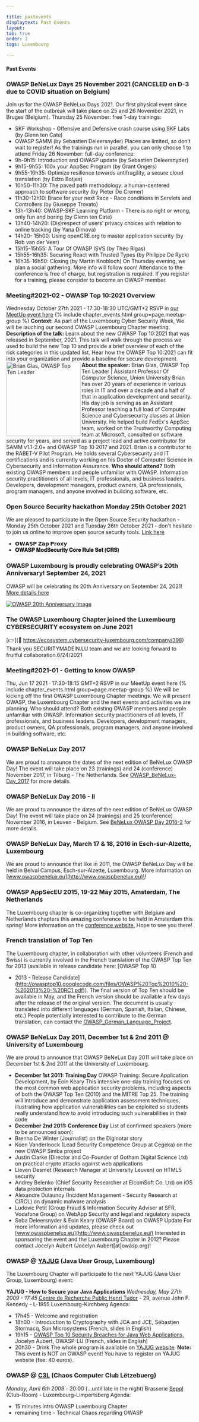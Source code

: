 ```yaml
---

title: pastevents
displaytext: Past Events
layout:
tab: true
order: 1
tags: Luxembourg

---
```


#### Past Events

### OWASP BeNeLux Days 25 November 2021 (CANCELED on D-3 due to COVID situation on Belgium)
Join us for the OWASP BeNeLux Days 2021. Our first physical event since the start of the outbreak will take place on 25 and 26 November 2021, in Bruges (Belgium).
Thursday 25 November: free 1-day trainings:
* SKF Workshop - Offensive and Defensive crash course using SKF Labs (by Glenn ten Cate)
* OWASP SAMM (by Sebastien Deleersnyder)
Places are limited, so don’t wait to register! As the trainings run in parallel, you can only choose 1 to attend
Friday 26 November: full-day conference:
* 9h-9h15: Introduction and OWASP update (by Sebastien Deleersnyder)
* 9h15-9h55: 100x your AppSec Program (by Grant Ongers)
* 9h55-10h35: Optimize resilience towards antifragility, a secure cloud translation (by Edzo Botjes)
* 10h50-11h30: The paved path methodology: a human-centered approach to software security (by Pieter De Cremer)
* 11h30-12h10: Brace for your next Race - Race conditions in Servlets and Controllers (by Giuseppe Trovato)
* 13h-13h40: OWASP-SKF Learning Platform - There is no right or wrong, only fun and boring (by Glenn ten Cate)
* 13h40-14h20: (Dis)respect of users’ privacy choices with relation to online tracking (by Yana Dimova)
* 14h20- 15h00: Using openCRE.org to master application security (by Rob van der Veer)
* 15h15-15h55: A Tour Of OWASP ISVS (by Théo Rigas)
* 15h55-16h35: Securing React with Trusted Types (by Philippe De Ryck)
* 16h35-16h50: Closing (by Martin Knobloch)
On Thursday evening, we plan a social gathering. More info will follow soon!
Attendance to the conference is free of charge, but registration is required. If you register for a training, please consider to become an OWASP member.

### Meeting#2021-02 - OWASP Top 10:2021 Overview
Wednesday October 27th 2021 - 17:30-18:30 UTC/GMT+2 RSVP in  [our MeetUp event here](https://www.meetup.com/owasp-luxembourg-group/events/281144615) 
{% include chapter_events.html group=page.meetup-group %}
**Context:** As part of the Luxembourg Cyber Security Week, We will be lauching our second OWASP Luxembourg Chapter meeting.
**Description of the talk:** Learn about the new OWASP Top 10:2021 that was released in September, 2021. This talk will walk through the process we used to build the new Top 10 and provide a brief overview of each of the risk categories in this updated list. Hear how the OWASP Top 10:2021 can fit into your organization and provide a baseline for secure development.
**About the speaker:**
<img src="https://avatars.sched.co/9/ab/13475802/avatar.jpg" alt="Brian Glas, OWASP Top Ten Leader" align="left" width="200" height="200" />
Brian Glas, OWASP Top Ten Leader | Assistant Professor Of Computer Science, Union University
Brian has over 20 years of experience in various roles in IT and over a decade and a half of that in application development and security. His day job is serving as an Assistant Professor teaching a full load of Computer Science and Cybersecurity classes at Union University. He helped build FedEx's AppSec team, worked on the Trustworthy Computing team at Microsoft, consulted on software security for years, and served as a project lead and active contributor for SAMM v1.1-2.0+ and OWASP Top 10 2017 and 2021.  Brian is a contributor to the RABET-V Pilot Program. He holds several Cybersecurity and IT certifications and is currently working on his Doctor of Computer Science in Cybersecurity and Information Assurance. 
**Who should attend?**
Both existing OWASP members and people unfamiliar with OWASP. Information security practitioners of all levels, IT professionals, and business leaders. Developers, development managers, product owners, QA professionals, program managers, and anyone involved in building software, etc.


### Open Source Security hackathon Monday 25th October 2021
We are pleased to participate in the Open Source Security hackathon - Monday 25th October 2021 and Tuesday 26th October 2021 - don't hesitate to join us online to improve open source security tools.
[Link here](https://misp-project.org/hackathon/)
  - **𝗢𝗪𝗔𝗦𝗣 𝗭𝗮𝗽 𝗣𝗿𝗼𝘅𝘆**
  - **𝐎𝐖𝐀𝐒𝐏 𝐌𝐨𝐝𝐒𝐞𝐜𝐮𝐫𝐢𝐭𝐲 𝐂𝐨𝐫𝐞 𝐑𝐮𝐥𝐞 𝐒𝐞𝐭 (𝐂𝐑𝐒)**


### OWASP Luxembourg is proudly celebrating OWASP’s 20th Anniversary! September 24, 2021
OWASP will be celebrating its 20th Anniversary on September 24, 2021! [More details here](https://20thanniversary.owasp.org)

[![OWASP 20th Anniversary Image](assets/images/OWASP%2020th.png)](https://20thanniversary.owasp.org/)


### The OWASP Luxembourg Chapter joined the Luxembourg CYBERSECURITY  ecosystem on June 2021
[👉](🏼 https://ecosystem.cybersecurity-luxembourg.com/company/398)
Thank you SECURITYMADEIN.LU team and we are looking forward to fruitful collaboration.6/24/2021


### Meeting#2021-01 - Getting to know OWASP
Thu, Jun 17 2021 · 17:30-18:15 GMT+2 RSVP in our MeetUp event here
{% include chapter_events.html group=page.meetup-group %}
We will be kicking off the first OWASP Luxembourg Chapter meetings.
We will present OWASP, the Luxembourg Chapter and the next events and activities we are planning.
Who should attend?
Both existing OWASP members and people unfamiliar with OWASP.
Information security practitioners of all levels, IT professionals, and business leaders.
Developers, development managers, product owners, QA professionals, program managers, and anyone involved in building software, etc.


### OWASP BeNeLux Day 2017
We are proud to announce the dates of the next edition of BeNeLux OWASP
Day\! The event will take place on 23 (trainings) and 24 (conference)
November 2017, in Tilburg - The Netherlands.
See [OWASP_BeNeLux-Day_2017](OWASP_BeNeLux-Day_2017 "wikilink") for
more details.

### OWASP BeNeLux Day 2016 - II
We are proud to announce the dates of the next edition of BeNeLux OWASP
Day\! The event will take place on 24 (trainings) and 25 (conference)
November 2016, in Leuven - Belgium.
See [BeNeLux OWASP Day 2016-2](BeNeLux_OWASP_Day_2016-2 "wikilink") for
more details.

### OWASP BeNeLux Day, March 17 & 18, 2016 in Esch-sur-Alzette, Luxembourg
We are proud to announce that like in 2011, the OWASP BeNeLux Day will
be held in Belval Campus, Esch-sur-Alzette, Luxembourg. More information
on [www.owaspbenelux.eu](http://www.owaspbenelux.eu)\!

### OWASP AppSecEU 2015, 19-22 May 2015, Amsterdam, The Netherlands
The Luxembourg chapter is co-organizing together with Belgium and
Netherlands chapters this amazing conference to be held in Amsterdam
this spring\! More information on the [conference
website.](http://2015.appsec.eu)
Hope to see you there\!

### French translation of Top Ten
The Luxembourg chapter, in collaboration with other volunteers (French
and Swiss) is currently involved in the French translation of the OWASP
Top Ten for 2013 (available in release candidate here: [OWASP Top 10
- 2013 - Release
Candidate](http://owasptop10.googlecode.com/files/OWASP%20Top%2010%20-%202013%20-%20RC1.pdf)).
The final version of Top Ten should be available in May, and the French
version should be available a few days after the release of the original
version. The document is usually translated into different languages
(German, Spanish, Italian, Chinese, etc.)
People potentially interested to contribute to the German translation,
can contact the
[OWASP_German_Language_Project](OWASP_German_Language_Project "wikilink").

### OWASP BeNeLux Day 2011, December 1st & 2nd 2011 @ University of Luxembourg
We are proud to announce that OWASP BeNeLux Day 2011 will take place on
December 1st & 2nd 2011 at the University of Luxembourg.
  - **December 1st 2011: Training Day**
OWASP Training: Secure Application Development, by Eoin Keary This
intensive one-day training focuses on the most common web application
security problems, including aspects of both the OWASP Top Ten (2010)
and the MITRE Top 25. The training will introduce and demonstrate
application assessment techniques, illustrating how application
vulnerabilities can be exploited so students really understand how to
avoid introducing such vulnerabilities in their code
  - **December 2nd 2011: Conference Day**
List of confirmed speakers (more to be announced soon):
  - Brenno De Winter (Journalist) on the Diginotar story
  - Koen Vanderloock (Lead Security Competence Group at Cegeka) on the
    new OWASP Simba project
  - Justin Clarke (Director and Co-Founder of Gotham Digital Science
    Ltd) on practical crypto attacks against web applications
  - Lieven Desmet (Research Manager at University Leuven) on HTML5
    security
  - Andrey Belenko (Chief Security Researcher at ElcomSoft Co. Ltd) on
    iOS data protection internals
  - Alexandre Dulaunoy (Incident Management - Security Research at
    CIRCL) on dynamic malware analysis
  - Ludovic Petit (Group Fraud & Information Security Adviser at SFR,
    Vodafone Group) on WebApp Security and legal and regulatory aspects
  - Seba Deleersnyder & Eoin Keary (OWASP Board) on OWASP Update
For more information and updates, please check out
[www.owaspbenelux.eu](http://www.owaspbenelux.eu/)
Interested in sponsoring the event and the Luxembourg Chapter in 2012?
Please contact Jocelyn Aubert (Jocelyn.Aubert\[at\]owasp.org)\!

### OWASP @ [YAJUG](http://www.yajug.org/) (Java User Group, Luxembourg)

The Luxembourg Chapter will participate to the next YAJUG (Java User
Group, Luxembourg) event:

**YAJUG - How to Secure your Java Applications** *Wednesday, May 27th 2009 - 17:45*
[Centre de Recherche Public Henri Tudor](http://www.tudor.lu) - 29,
avenue John F. Kennedy - L-1855 Luxembourg-Kirchberg
Agenda:
  - 17h45 - Welcome and registration
  - 18h00 - Introduction to Cryptography with JCA and JCE, Sébastien
    Stormacq, Sun Microsystems (French, slides in English)
  - 19h15 - [OWASP Top 10 Security Breaches for Java Web
    Applications](http://www.owasp.org/images/b/bb/2009-05-27_owasp%40yajug.ppt),
    Jocelyn Aubert, OWASP-LU (French, slides in English)
  - 20h30 - Drink
The whole program is available on [YAJUG
website](http://www.yajug.org/confluence/display/Public/Future+Events).
**Note:** This event is NOT an OWASP event\! You have to register on
YAJUG website (fee: 40 euros).

### OWASP @ [C3L](http://www.c3l.lu/) (Chaos Computer Club Lëtzebuerg)

*Monday, April 6th 2009* - 20:00 (...until late in the night)
Brasserie [Seppl](http://www.seppl.lu/) (Club-Room) -
Luxembourg-Limpertsberg
Agenda:

  - 15 minutes intro OWASP Luxembourg Chapter
  - remaining time - Technical Chaos regarding OWASP

